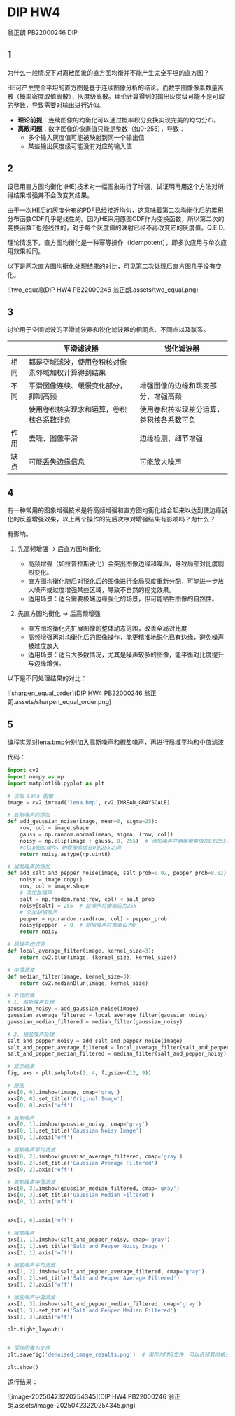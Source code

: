 # DIP HW4

翁正朗 PB22000246 DIP 

## 1

为什么一般情况下对离散图象的直方图均衡并不能产生完全平坦的直方图？



HE可产生完全平坦的直方图是基于连续图像分析的结论。而数字图像像素数量离散（概率密度取值离散），灰度级离散。理论计算得到的输出灰度级可能不是可取的整数，导致需要对输出进行近似。

- **理论前提**：连续图像的均衡化可以通过概率积分变换实现完美的均匀分布。
- **离散问题**：数字图像的像素值只能是整数（如0-255），导致：
    - 多个输入灰度值可能被映射到同一个输出值
    - 某些输出灰度级可能没有对应的输入值



## 2

设已用直方图均衡化 (HE)技术对一幅图象进行了增强，试证明再用这个方法对所得结果增强并不会改变其结果。



由于一次HE后的灰度分布的PDF已经接近均匀，这意味着第二次均衡化后的累积分布函数CDF几乎是线性的。因为HE采用原图CDF作为变换函数，所以第二次的变换函数T也是线性的，对于每个灰度值的映射已经不再改变它的灰度值。Q.E.D.

理论情况下，直方图均衡化是一种幂等操作（idempotent），即多次应用与单次应用效果相同。

以下是两次直方图均衡化处理结果的对比，可见第二次处理后直方图几乎没有变化。

![two_equal](DIP HW4 PB22000246 翁正朗.assets/two_equal.png)

## 3

讨论用于空间滤波的平滑滤波器和锐化滤波器的相同点、不同点以及联系。

|      | 平滑滤波器                                         | 锐化滤波器                               |
| ---- | -------------------------------------------------- | ---------------------------------------- |
| 相同 | 都是空域滤波，使用卷积核对像素邻域加权计算得到结果 |                                          |
| 不同 | 平滑图像连续、缓慢变化部分，抑制高频               | 增强图像的边缘和跳变部分，增强高频       |
|      | 使用卷积核实现求和运算，卷积核各系数非负           | 使用卷积核实现差分运算，卷积核各系数可负 |
| 作用 | 去噪、图像平滑                                     | 边缘检测、细节增强                       |
| 缺点 | 可能丢失边缘信息                                   | 可能放大噪声                             |

## 4

有一种常用的图象增强技术是将高频增强和直方图均衡化结合起来以达到使边缘锐化的反差增强效果，以上两个操作的先后次序对增强结果有影响吗？为什么？



有影响。

1. 先高频增强 → 后直方图均衡化
    - 高频增强（如拉普拉斯锐化）会突出图像边缘和噪声，导致局部对比度剧烈变化。
    - 直方图均衡化随后对锐化后的图像进行全局灰度重新分配，可能进一步放大噪声或过度增强某些区域，导致不自然的视觉效果。
    - 适用场景：适合需要极端边缘强化的场景，但可能牺牲图像的自然性。

2.  先直方图均衡化 → 后高频增强
    - 直方图均衡化先扩展图像的整体动态范围，改善全局对比度
    - 高频增强再对均衡化后的图像操作，能更精准地锐化已有边缘，避免噪声被过度放大
    - 适用场景：适合大多数情况，尤其是噪声较多的图像，能平衡对比度提升与边缘增强。

以下是不同处理结果的对比：

![sharpen_equal_order](DIP HW4 PB22000246 翁正朗.assets/sharpen_equal_order.png)



## 5

编程实现对lena.bmp分别加入高斯噪声和椒盐噪声，再进行局域平均和中值滤波

代码：

```python
import cv2
import numpy as np
import matplotlib.pyplot as plt

# 读取 Lena 图像
image = cv2.imread('lena.bmp', cv2.IMREAD_GRAYSCALE)

# 高斯噪声的添加
def add_gaussian_noise(image, mean=0, sigma=25):
    row, col = image.shape
    gauss = np.random.normal(mean, sigma, (row, col))
    noisy = np.clip(image + gauss, 0, 255)  # 添加噪声并确保像素值在0到255之间
    #clip钳位操作，确保像素值在0到255之间
    return noisy.astype(np.uint8)

# 椒盐噪声的添加
def add_salt_and_pepper_noise(image, salt_prob=0.02, pepper_prob=0.02):
    noisy = image.copy()
    row, col = image.shape
    # 添加盐噪声
    salt = np.random.rand(row, col) < salt_prob
    noisy[salt] = 255  # 盐噪声将像素设为255
    # 添加胡椒噪声
    pepper = np.random.rand(row, col) < pepper_prob
    noisy[pepper] = 0  # 胡椒噪声将像素设为0
    return noisy

# 局域平均滤波
def local_average_filter(image, kernel_size=3):
    return cv2.blur(image, (kernel_size, kernel_size))

# 中值滤波
def median_filter(image, kernel_size=3):
    return cv2.medianBlur(image, kernel_size)

# 处理图像
# 1. 高斯噪声处理
gaussian_noisy = add_gaussian_noise(image)
gaussian_average_filtered = local_average_filter(gaussian_noisy)
gaussian_median_filtered = median_filter(gaussian_noisy)

# 2. 椒盐噪声处理
salt_and_pepper_noisy = add_salt_and_pepper_noise(image)
salt_and_pepper_average_filtered = local_average_filter(salt_and_pepper_noisy)
salt_and_pepper_median_filtered = median_filter(salt_and_pepper_noisy)

# 显示结果
fig, axs = plt.subplots(2, 4, figsize=(12, 9))

# 原图
axs[0, 0].imshow(image, cmap='gray')
axs[0, 0].set_title('Original Image')
axs[0, 0].axis('off')

# 高斯噪声
axs[0, 1].imshow(gaussian_noisy, cmap='gray')
axs[0, 1].set_title('Gaussian Noisy Image')
axs[0, 1].axis('off')

# 高斯噪声平均滤波
axs[0, 2].imshow(gaussian_average_filtered, cmap='gray')
axs[0, 2].set_title('Gaussian Average Filtered')
axs[0, 2].axis('off')

# 高斯噪声中值滤波
axs[0, 3].imshow(gaussian_median_filtered, cmap='gray')
axs[0, 3].set_title('Gaussian Median Filtered')
axs[0, 3].axis('off')


axs[1, 0].axis('off')

# 椒盐噪声
axs[1, 1].imshow(salt_and_pepper_noisy, cmap='gray')
axs[1, 1].set_title('Salt and Pepper Noisy Image')
axs[1, 1].axis('off')

# 椒盐噪声平均滤波
axs[1, 2].imshow(salt_and_pepper_average_filtered, cmap='gray')
axs[1, 2].set_title('Salt and Pepper Average Filtered')
axs[1, 2].axis('off')

# 椒盐噪声中值滤波
axs[1, 3].imshow(salt_and_pepper_median_filtered, cmap='gray')
axs[1, 3].set_title('Salt and Pepper Median Filtered')
axs[1, 3].axis('off')

plt.tight_layout()


# 保存图像为文件
plt.savefig('denoised_image_results.png')  # 保存为PNG文件，可以选择其他格式，如 .jpg, .pdf 等

plt.show()
```

运行结果：

![image-20250423220254345](DIP HW4 PB22000246 翁正朗.assets/image-20250423220254345.png)